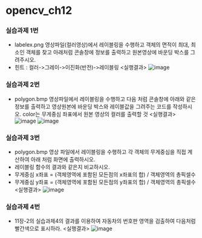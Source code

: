 # opencv_ch12
### 실습과제 1번
- labelex.png 영상파일(컬러영상)에서 레이블링을 수행하고 객체의 면적이 최대, 최소인 객체를 찾고 아래처럼 콘솔창에 정보를 출력하고 원본영상에 바운딩 박스를 그려주시오.
- 힌트 : 컬러->그레이->이진화(반전)->레이블링
<실행결과>
![image](https://github.com/jogeonuuuu/opencv_ch12/assets/169337989/50805fd2-9203-49ca-8b6d-a631515456a4)

### 실습과제 2번
- polygon.bmp 영상파일에서 레이블링을 수행하고 다음 처럼 콘솔창에 아래와 같은 정보를 출력하고 영상원본에 바운딩 박스와 레이블값을 그려주는 코드를 작성하시오. color는 무게중심 좌표에서 원본 영상의 컬러를 출력할 것
<실행결과>
![image](https://github.com/jogeonuuuu/opencv_ch12/assets/169337989/a6b8ed76-47d6-455c-a042-801faa4c536b)
![image](https://github.com/jogeonuuuu/opencv_ch12/assets/169337989/1a069208-4c1a-404e-8c3a-056cb24b3098)

### 실습과제 3번
- polygon.bmp 영상 파일에서 레이블링을 수행하고 각 객체의 무게중심을 직접 계산하여 아래 처럼 화면에 출력하시오.
- 레이블링 함수의 결과와 같은지 비교하시오.
- 무게중심 x좌표 = (객체영역에 포함된 모든점의 x좌표의 합) / 객체영역의 총픽셀수
- 무게중심 y좌표 = (객체영역에 포함된 모든점의 y좌표의 합) / 객체영역의 총픽셀수
<실행결과>
![image](https://github.com/jogeonuuuu/opencv_ch12/assets/169337989/1e059206-d09a-4bd6-ae5b-f558a11de451)

### 실습과제 4번
- 11장-2의 실습과제4의 결과를 이용하여 자동차의 번호판 영역을 검출하여 다음처럼 빨간색으로 표시하라.
<실행결과>
![image](https://github.com/jogeonuuuu/opencv_ch12/assets/169337989/d54ba4da-a279-4a23-94bf-6368974cc8c5)
